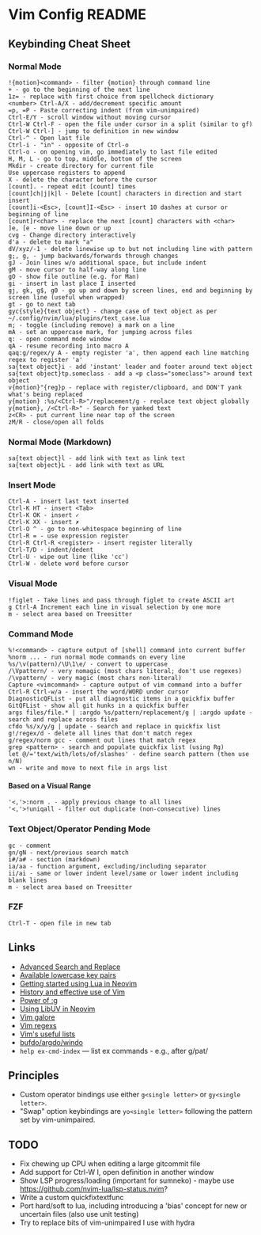 # Vim Config README

## Keybinding Cheat Sheet

### Normal Mode

    !{motion}<command> - filter {motion} through command line
    + - go to the beginning of the next line
    1z= - replace with first choice from spellcheck dictionary
    <number> Ctrl-A/X - add/decrement specific amount
    =p, =P - Paste correcting indent (from vim-unimpaired)
    Ctrl-E/Y - scroll window without moving cursor
    Ctrl-W Ctrl-F - open the file under cursor in a split (similar to gf)
    Ctrl-W Ctrl-] - jump to definition in new window
    Ctrl-^ - Open last file
    Ctrl-i - "in" - opposite of Ctrl-o
    Ctrl-o - on opening vim, go immediately to last file edited
    H, M, L - go to top, middle, bottom of the screen
    Mkdir - create directory for current file
    Use uppercase registers to append
    X - delete the character before the cursor
    [count]. - repeat edit [count] times
    [count]ch|j|k|l - Delete [count] characters in direction and start insert
    [count]i-<Esc>, [count]I-<Esc> - insert 10 dashes at cursor or beginning of line
    [count]r<char> - replace the next [count] characters with <char>
    ]e, [e - move line down or up
    cvg - Change directory interactively
    d'a - delete to mark "a"
    dV/xyz/-1 - delete linewise up to but not including line with pattern
    g;, g, - jump backwards/forwards through changes
    gJ - Join lines w/o additional space, but include indent
    gM - move cursor to half-way along line
    gO - show file outline (e.g. for Man)
    gi - insert in last place I inserted
    gj, gk, g$, g0 - go up and down by screen lines, end and beginning by screen line (useful when wrapped)
    gt - go to next tab
    gyc{style}{text object} - change case of text object as per ~/.config/nvim/lua/plugins/text_case.lua
    m; - toggle (including remove) a mark on a line
    mA - set an uppercase mark, for jumping across files
    q: - open command mode window
    qA - resume recording into macro A
    qaq:g/regex/y A - empty register 'a', then append each line matching regex to register 'a'
    sa{text object}i - add 'instant' leader and footer around text object
    sa{text object}tp.someclass - add a <p class="someclass"> around text object
    v{motion}"{reg}p - replace with register/clipboard, and DON'T yank what's being replaced
    y{motion} :%s/<Ctrl-R>"/replacement/g - replace text object globally
    y{motion}, /<Ctrl-R>" - Search for yanked text
    z<CR> - put current line near top of the screen
    zM/R - close/open all folds

### Normal Mode (Markdown)

    sa{text object}l - add link with text as link text
    sa{text object}L - add link with text as URL

### Insert Mode

    Ctrl-A - insert last text inserted
    Ctrl-K HT - insert <Tab>
    Ctrl-K OK - insert ✓
    Ctrl-K XX - insert ✗
    Ctrl-O ^ - go to non-whitespace beginning of line
    Ctrl-R = - use expression register
    Ctrl-R Ctrl-R <register> - insert register literally
    Ctrl-T/D - indent/dedent
    Ctrl-U - wipe out line (like 'cc')
    Ctrl-W - delete word before cursor

### Visual Mode

    !figlet - Take lines and pass through figlet to create ASCII art
    g Ctrl-A Increment each line in visual selection by one more
    m - select area based on Treesitter

### Command Mode

    %!<command> - capture output of [shell] command into current buffer
    %norm ... - run normal mode commands on every line
    %s/\v(pattern)/\U\1\e/ - convert to uppercase
    /\Vpattern/ - very nomagic (most chars literal; don't use regexes)
    /\vpattern/ - very magic (most chars non-literal)
    Capture <vimcommand> - capture output of vim command into a buffer
    Ctrl-R Ctrl-w/a - insert the word/WORD under cursor
    DiagnosticQFList - put all diagnostic items in a quickfix buffer
    GitQFList - show all git hunks in a quickfix buffer
    args files/file.* | :argdo %s/pattern/replacement/g | :argdo update - search and replace across files
    cfdo %s/x/y/g | update - search and replace in quickfix list
    g!/regex/d - delete all lines that don't match regex
    g/regex/norm gcc - comment out lines that match regex
    grep <pattern> - search and populate quickfix list (using Rg)
    let @/='text/with/lots/of/slashes' - define search pattern (then use n/N)
    wn - write and move to next file in args list

#### Based on a Visual Range

    '<,'>:norm . - apply previous change to all lines
    '<,'>!uniqall - filter out duplicate (non-consecutive) lines

### Text Object/Operator Pending Mode

    gc - comment
    gn/gN - next/previous search match
    i#/a# - section (markdown)
    ia/aa - function argument, excluding/including separator
    ii/ai - same or lower indent level/same or lower indent including blank lines
    m - select area based on Treesitter

### FZF

    Ctrl-T - open file in new tab

## Links

*   [Advanced Search and Replace](https://gosukiwi.github.io/vim/2022/04/19/vim-advanced-search-and-replace.html)
*   [Available lowercase key pairs](https://gist.github.com/romainl/1f93db9dc976ba851bbb)
*   [Getting started using Lua in Neovim](https://github.com/nanotee/nvim-lua-guide)
*   [History and effective use of Vim](https://begriffs.com/posts/2019-07-19-history-use-vim.html)
*   [Power of :g](https://vim.fandom.com/wiki/Power_of_g)
*   [Using LibUV in Neovim](https://teukka.tech/vimloop.html)
*   [Vim galore](https://github.com/mhinz/vim-galore)
*   [Vim regexs](https://vi.stackexchange.com/a/2279/91)
*   [Vim's useful lists](https://codeinthehole.com/tips/vim-lists/)
*   [bufdo/argdo/windo](https://jovica.org/posts/vim-edit-multiple-files/)
*   `help ex-cmd-index` — list ex commands - e.g., after g/pat/

## Principles

*   Custom operator bindings use either `g<single letter>` or `gy<single letter>`.
*   "Swap" option keybindings are `yo<single letter>` following the pattern set by vim-unimpaired.

## TODO

*   Fix chewing up CPU when editing a large gitcommit file
*   Add support for Ctrl-W I, open definition in another window
*   Show LSP progress/loading (important for sumneko) - maybe use <https://github.com/nvim-lua/lsp-status.nvim>?
*   Write a custom quickfixtextfunc
*   Port hard/soft to lua, including introducing a 'bias' concept for new or uncertain files (also use unit testing)
*   Try to replace bits of vim-unimpaired I use with hydra
